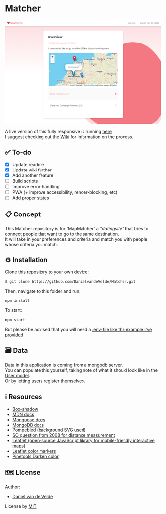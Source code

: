# Matcher

<kbd>![Site image](https://raw.githubusercontent.com/DanielvandeVelde/Matcher/master/docs/hero.png "Site image")</kbd>

A live version of this fully responsive is running [here](https://be-matcher.herokuapp.com/)  
I suggest checking out the [Wiki](https://github.com/DanielvandeVelde/Matcher/wiki) for information on the process.  

## ✅ To-do
- [x] Update readme
- [x] Update wiki further
- [x] Add another feature
- [ ] Build scripts
- [ ] Improve error-handling
- [ ] PWA (+ improve accessibility, render-blocking, etc)
- [ ] Add proper states

## 📋 Concept
This Matcher repository is for 'MapMatcher' a _"datingsite"_ that tries to connect people that want to go to the same destination.  
It will take in your preferences and criteria and match you with people whose criteria you match.  

## ⚙️ Installation
Clone this repository to your own device:
```bash
$ git clone https://github.com/DanielvandeVelde/Matcher.git
```
Then, navigate to this folder and run:

```bash
npm install
```

To start:

```bash
npm start
```

But please be advised that you will need a [.env-file like the example I've provided](https://github.com/DanielvandeVelde/Matcher/blob/main/.env.example)

## 🗃 Data

Data in this application is coming from a mongodb server.  
You can populate this yourself, taking note of what it should look like in the [User model](https://github.com/DanielvandeVelde/Matcher/blob/main/models/user.js).   
Or by letting users register themselves.  

## ℹ️ Resources

- [Box-shadow](https://www.cssmatic.com/box-shadow)
- [MDN docs](https://developer.mozilla.org/en-US/)
- [Mongoose docs](https://mongoosejs.com/docs/api.html)
- [MongoDB docs](https://docs.mongodb.com/v4.0/reference/operator/query/)
- [Pompebled (background SVG used)](https://en.wikipedia.org/wiki/Seeblatt#/media/File:Pompebled.svg)
- [SO question from 2008 for distance measurement](https://stackoverflow.com/a/21623206)
- [Leaflet (open-source JavaScript library for mobile-friendly interactive maps)](https://leafletjs.com/)
- [Leaflet color markers](https://github.com/pointhi/leaflet-color-markers)
- [Pinetools Darken color](https://pinetools.com/darken-color)

## 🗺️ License

Author: 
- [Daniel van de Velde](https://github.com/DanielvandeVelde) 


License by
[MIT](https://github.com/deannabosschert/project/blob/master/LICENSE)

